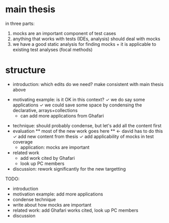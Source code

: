 # main thesis

in three parts:
1. mocks are an important component of test cases
2. anything that works with tests (IDEs, analysis) should deal with mocks
3. we have a good static analysis for finding mocks + it is applicable to existing test analyses (focal methods)

# structure

* introduction: which edits do we need? make consistent with main thesis above
- motivating example: is it OK in this context?
  ✓ we do say some applications
  ✓ we could save some space by condensing the declarative, arrays+collections
  - can add more applications from Ghafari
* technique: should probably condense, but let's add all the content first
* evaluation ** most of the new work goes here ** <- david has to do this
  ✓ add new content from thesis
  ✓ add applicability of mocks in test coverage
  - application: mocks are important
* related work
  - add work cited by Ghafari
  - look up PC members
* discussion: rework significantly for the new targetting

TODO:
* introduction
* motivation example: add more applications
* condense technique
* write about how mocks are important
* related work: add Ghafari works cited, look up PC members
* discussion